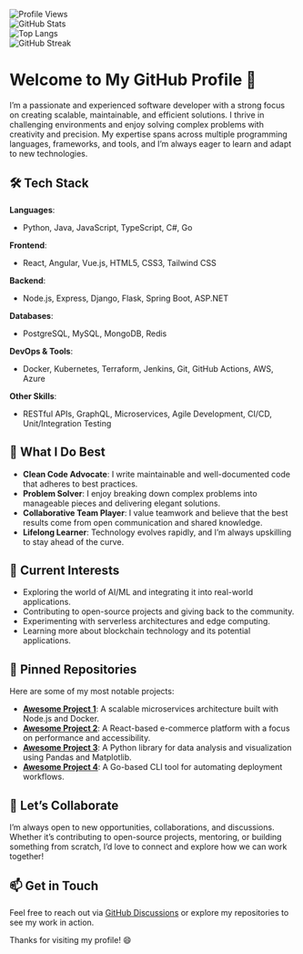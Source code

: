 ![Profile Views](https://komarev.com/ghpvc/?username=oskarelia283&style=flat-square)  
![GitHub Stats](https://github-readme-stats.vercel.app/api?username=oskarelia283&show_icons=true&theme=radical)  
![Top Langs](https://github-readme-stats.vercel.app/api/top-langs/?username=oskarelia283&layout=compact&theme=radical)  
![GitHub Streak](https://github-readme-streak-stats.herokuapp.com/?user=oskarelia283&theme=radical)  

# Welcome to My GitHub Profile 👋  

I’m a passionate and experienced software developer with a strong focus on creating scalable, maintainable, and efficient solutions. I thrive in challenging environments and enjoy solving complex problems with creativity and precision. My expertise spans across multiple programming languages, frameworks, and tools, and I’m always eager to learn and adapt to new technologies.  

## 🛠️ Tech Stack  

**Languages**:  
- Python, Java, JavaScript, TypeScript, C#, Go  

**Frontend**:  
- React, Angular, Vue.js, HTML5, CSS3, Tailwind CSS  

**Backend**:  
- Node.js, Express, Django, Flask, Spring Boot, ASP.NET  

**Databases**:  
- PostgreSQL, MySQL, MongoDB, Redis  

**DevOps & Tools**:  
- Docker, Kubernetes, Terraform, Jenkins, Git, GitHub Actions, AWS, Azure  

**Other Skills**:  
- RESTful APIs, GraphQL, Microservices, Agile Development, CI/CD, Unit/Integration Testing  

## 🚀 What I Do Best  

- **Clean Code Advocate**: I write maintainable and well-documented code that adheres to best practices.  
- **Problem Solver**: I enjoy breaking down complex problems into manageable pieces and delivering elegant solutions.  
- **Collaborative Team Player**: I value teamwork and believe that the best results come from open communication and shared knowledge.  
- **Lifelong Learner**: Technology evolves rapidly, and I’m always upskilling to stay ahead of the curve.  

## 🌱 Current Interests  

- Exploring the world of AI/ML and integrating it into real-world applications.  
- Contributing to open-source projects and giving back to the community.  
- Experimenting with serverless architectures and edge computing.  
- Learning more about blockchain technology and its potential applications.  

## 📌 Pinned Repositories  

Here are some of my most notable projects:  

- **[Awesome Project 1](https://github.com/oskarelia283/awesome-project-1)**: A scalable microservices architecture built with Node.js and Docker.  
- **[Awesome Project 2](https://github.com/oskarelia283/awesome-project-2)**: A React-based e-commerce platform with a focus on performance and accessibility.  
- **[Awesome Project 3](https://github.com/oskarelia283/awesome-project-3)**: A Python library for data analysis and visualization using Pandas and Matplotlib.  
- **[Awesome Project 4](https://github.com/oskarelia283/awesome-project-4)**: A Go-based CLI tool for automating deployment workflows.  

## 💬 Let’s Collaborate  

I’m always open to new opportunities, collaborations, and discussions. Whether it’s contributing to open-source projects, mentoring, or building something from scratch, I’d love to connect and explore how we can work together!  

## 📫 Get in Touch  

Feel free to reach out via [GitHub Discussions](https://github.com/oskarelia283/discussions) or explore my repositories to see my work in action.  

Thanks for visiting my profile! 😄
